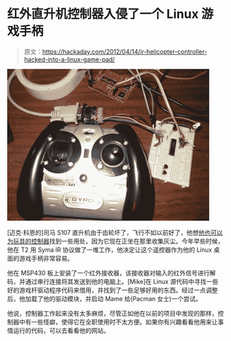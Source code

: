 # 红外直升机控制器入侵了一个 Linux 游戏手柄

> 原文：<https://hackaday.com/2012/04/14/ir-helicopter-controller-hacked-into-a-linux-game-pad/>

![syma-linux-joystick](img/1ec1460ede37db0278b498e83dcdb29e.png "syma-linux-joystick")

[迈克·科恩的]司马 S107 直升机由于齿轮坏了，飞行不如以前好了，他想[他也可以为玩具的控制器](http://www.mikekohn.net/micro/syma_s107_linux_joystick.php)找到一些用处，因为它现在正坐在那里收集灰尘。今年早些时候，他在 T2 用 Syma IR 协议做了一堆工作，他决定让这个遥控器作为他的 Linux 桌面的游戏手柄非常容易。

他在 MSP430 板上安装了一个红外接收器，该接收器对输入的红外信号进行解码，并通过串行连接将其发送到他的电脑上。[Mike]在 Linux 源代码中寻找一些好的游戏杆驱动程序代码来借用，并找到了一些足够好用的东西。经过一点调整后，他加载了他的驱动模块，并启动 Mame 给(Pacman 女士)一个尝试。

他说，控制器工作起来没有太多麻烦，尽管正如他在以前的项目中发现的那样，控制器中有一些怪癖，使得它在全职使用时不太方便。如果你有兴趣看看他用来让事情运行的代码，可以去看看他的网站。